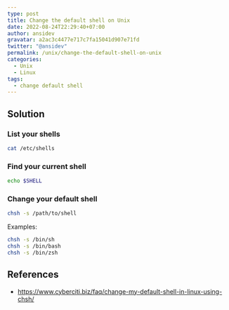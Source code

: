 ```yaml
---
type: post
title: Change the default shell on Unix
date: 2022-08-24T22:29:40+07:00
author: ansidev
gravatar: a2ac3c4477e717c7fa15041d907e71fd
twitter: "@ansidev"
permalink: /unix/change-the-default-shell-on-unix
categories:
  - Unix
  - Linux
tags:
  - change default shell
---
```


## Solution

### List your shells

```sh
cat /etc/shells
```

### Find your current shell

```sh
echo $SHELL
```

### Change your default shell

```sh
chsh -s /path/to/shell
```

Examples:
```sh
chsh -s /bin/sh
chsh -s /bin/bash
chsh -s /bin/zsh
```

## References

- https://www.cyberciti.biz/faq/change-my-default-shell-in-linux-using-chsh/
